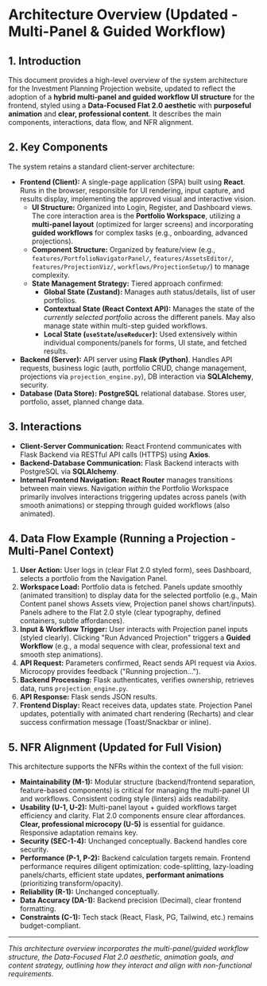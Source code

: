 # Architecture Overview (Updated - Multi-Panel & Guided Workflow)

## 1. Introduction

This document provides a high-level overview of the system architecture for the Investment Planning Projection website, updated to reflect the adoption of a **hybrid multi-panel and guided workflow UI structure** for the frontend, styled using a **Data-Focused Flat 2.0 aesthetic** with **purposeful animation** and **clear, professional content**. It describes the main components, interactions, data flow, and NFR alignment.

## 2. Key Components

The system retains a standard client-server architecture:

* **Frontend (Client):** A single-page application (SPA) built using **React**. Runs in the browser, responsible for UI rendering, input capture, and results display, implementing the approved visual and interactive vision.
    * **UI Structure:** Organized into Login, Register, and Dashboard views. The core interaction area is the **Portfolio Workspace**, utilizing a **multi-panel layout** (optimized for larger screens) and incorporating **guided workflows** for complex tasks (e.g., onboarding, advanced projections).
    * **Component Structure:** Organized by feature/view (e.g., `features/PortfolioNavigatorPanel/`, `features/AssetsEditor/`, `features/ProjectionViz/`, `workflows/ProjectionSetup/`) to manage complexity.
    * **State Management Strategy:** Tiered approach confirmed:
        * **Global State (Zustand):** Manages auth status/details, list of user portfolios.
        * **Contextual State (React Context API):** Manages the state of the *currently selected portfolio* across the different panels. May also manage state within multi-step guided workflows.
        * **Local State (`useState`/`useReducer`):** Used extensively within individual components/panels for forms, UI state, and fetched results.
* **Backend (Server):** API server using **Flask (Python)**. Handles API requests, business logic (auth, portfolio CRUD, change management, projections via `projection_engine.py`), DB interaction via **SQLAlchemy**, security.
* **Database (Data Store):** **PostgreSQL** relational database. Stores user, portfolio, asset, planned change data.

## 3. Interactions

* **Client-Server Communication:** React Frontend communicates with Flask Backend via RESTful API calls (HTTPS) using **Axios**.
* **Backend-Database Communication:** Flask Backend interacts with PostgreSQL via **SQLAlchemy**.
* **Internal Frontend Navigation:** **React Router** manages transitions between main views. Navigation *within* the Portfolio Workspace primarily involves interactions triggering updates across panels (with smooth animations) or stepping through guided workflows (also animated).

## 4. Data Flow Example (Running a Projection - Multi-Panel Context)

1.  **User Action:** User logs in (clear Flat 2.0 styled form), sees Dashboard, selects a portfolio from the Navigation Panel.
2.  **Workspace Load:** Portfolio data is fetched. Panels update smoothly (animated transition) to display data for the selected portfolio (e.g., Main Content panel shows Assets view, Projection panel shows chart/inputs). Panels adhere to the Flat 2.0 style (clear typography, defined containers, subtle affordances).
3.  **Input & Workflow Trigger:** User interacts with Projection panel inputs (styled clearly). Clicking "Run Advanced Projection" triggers a **Guided Workflow** (e.g., a modal sequence with clear, professional text and smooth step animations).
4.  **API Request:** Parameters confirmed, React sends API request via Axios. Microcopy provides feedback ("Running projection...").
5.  **Backend Processing:** Flask authenticates, verifies ownership, retrieves data, runs `projection_engine.py`.
6.  **API Response:** Flask sends JSON results.
7.  **Frontend Display:** React receives data, updates state. Projection Panel updates, potentially with animated chart rendering (Recharts) and clear success confirmation message (Toast/Snackbar or inline).

## 5. NFR Alignment (Updated for Full Vision)

This architecture supports the NFRs within the context of the full vision:

* **Maintainability (M-1):** Modular structure (backend/frontend separation, feature-based components) is critical for managing the multi-panel UI and workflows. Consistent coding style (linters) aids readability.
* **Usability (U-1, U-2):** Multi-panel layout + guided workflows target efficiency and clarity. Flat 2.0 components ensure clear affordances. **Clear, professional microcopy (U-5)** is essential for guidance. Responsive adaptation remains key.
* **Security (SEC-1-4):** Unchanged conceptually. Backend handles core security.
* **Performance (P-1, P-2):** Backend calculation targets remain. Frontend performance requires diligent optimization: code-splitting, lazy-loading panels/charts, efficient state updates, **performant animations** (prioritizing transform/opacity).
* **Reliability (R-1):** Unchanged conceptually.
* **Data Accuracy (DA-1):** Backend precision (Decimal), clear frontend formatting.
* **Constraints (C-1):** Tech stack (React, Flask, PG, Tailwind, etc.) remains budget-compliant.

---
*This architecture overview incorporates the multi-panel/guided workflow structure, the Data-Focused Flat 2.0 aesthetic, animation goals, and content strategy, outlining how they interact and align with non-functional requirements.*
